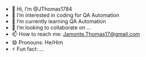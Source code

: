 - 👋 Hi, I’m @JThomas1784
- 👀 I’m interested in coding for QA Automation
- 🌱 I’m currently learning QA Automation
- 💞️ I’m looking to collaborate on ...
- 📫 How to reach me: Jamonte.Thomas17@gmail.com
- 😄 Pronouns: He/Him
- ⚡ Fun fact: ...

<!---
JThomas1784/JThomas1784 is a ✨ special ✨ repository because its `README.md` (this file) appears on your GitHub profile.
You can click the Preview link to take a look at your changes.
--->
